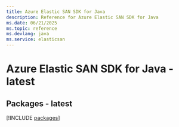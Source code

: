 ```yaml
---
title: Azure Elastic SAN SDK for Java
description: Reference for Azure Elastic SAN SDK for Java
ms.date: 06/21/2025
ms.topic: reference
ms.devlang: java
ms.service: elasticsan
---
```

# Azure Elastic SAN SDK for Java - latest
## Packages - latest
[!INCLUDE [packages](elastic-san-index.md)]